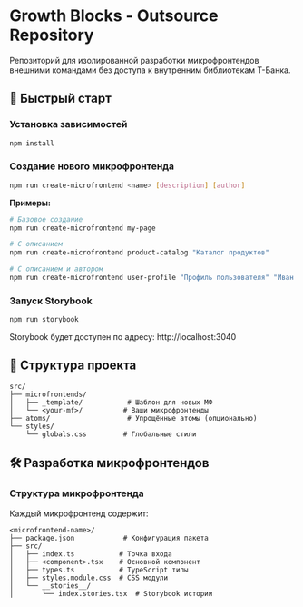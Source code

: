 # Growth Blocks - Outsource Repository

Репозиторий для изолированной разработки микрофронтендов внешними командами без доступа к внутренним библиотекам Т-Банка.

## 🚀 Быстрый старт

### Установка зависимостей

```bash
npm install
```

### Создание нового микрофронтенда

```bash
npm run create-microfrontend <name> [description] [author]
```

**Примеры:**

```bash
# Базовое создание
npm run create-microfrontend my-page

# С описанием
npm run create-microfrontend product-catalog "Каталог продуктов"

# С описанием и автором
npm run create-microfrontend user-profile "Профиль пользователя" "Иван Иванов"
```

### Запуск Storybook

```bash
npm run storybook
```

Storybook будет доступен по адресу: http://localhost:3040

## 📁 Структура проекта

```
src/
├── microfrontends/
│   ├── _template/           # Шаблон для новых МФ
│   └── <your-mf>/          # Ваши микрофронтенды
├── atoms/                   # Упрощённые атомы (опционально)
└── styles/
    └── globals.css         # Глобальные стили
```

## 🛠 Разработка микрофронтендов

### Структура микрофронтенда

Каждый микрофронтенд содержит:

```
<microfrontend-name>/
├── package.json            # Конфигурация пакета
├── src/
│   ├── index.ts           # Точка входа
│   ├── <component>.tsx    # Основной компонент
│   ├── types.ts           # TypeScript типы
│   ├── styles.module.css  # CSS модули
│   └── __stories__/
│       └── index.stories.tsx  # Storybook истории
```
